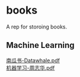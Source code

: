 # books
A rep for storoing books.

## Machine Learning
[南瓜书-Datawhale.pdf](https://drive.google.com/file/d/1XyqttcjUSf495jdA18eJoXoki_2qv3ad/view?usp=sharing)  
[机器学习-周志华.pdf](https://drive.google.com/file/d/1hu8GjxQTobZlkCZLn7jRnoGrqYQ9Wo8I/view?usp=sharing)
